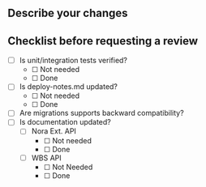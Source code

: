 ## Describe your changes


## Checklist before requesting a review
- [ ] Is unit/integration tests verified?
  - [ ] <!-- Choice --> Not needed
  - [ ] <!-- Choice --> Done
- [ ] Is deploy-notes.md updated?
  - [ ] <!-- Choice --> Not needed
  - [ ] <!-- Choice --> Done
- [ ] Are migrations supports backward compatibility?
- [ ] Is documentation updated?
  - [ ] Nora Ext. API
    - [ ] <!-- Choice --> Not needed
    - [ ] <!-- Choice --> Done
  - [ ] WBS API
    - [ ] <!-- Choice --> Not Needed
    - [ ] <!-- Choice --> Done
